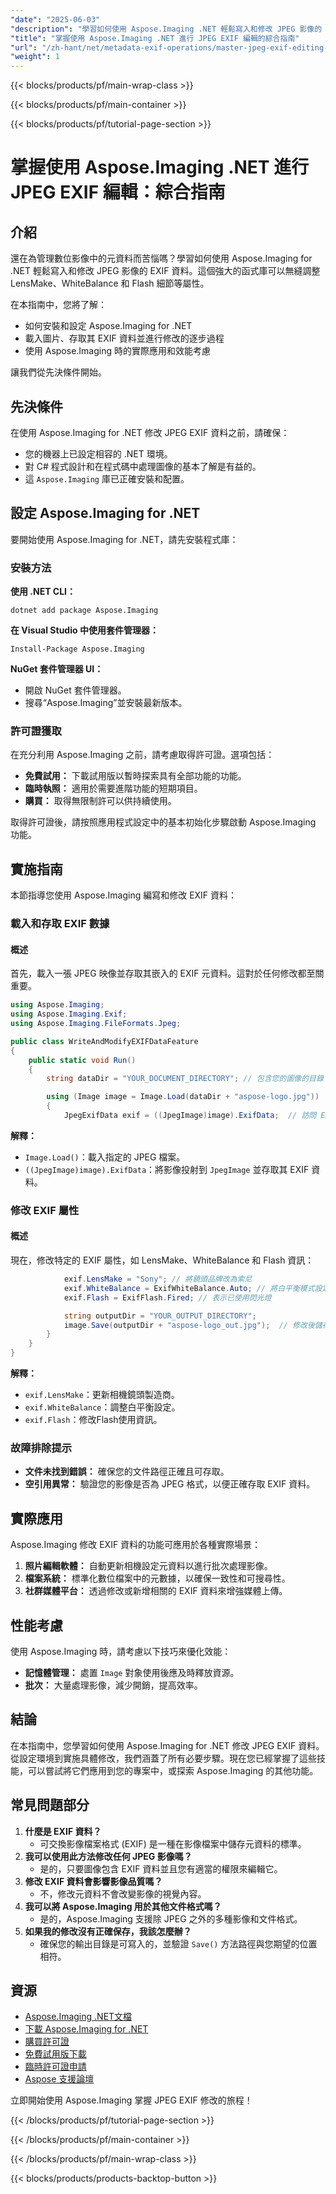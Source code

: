 ```yaml
---
"date": "2025-06-03"
"description": "學習如何使用 Aspose.Imaging .NET 輕鬆寫入和修改 JPEG 影像的 EXIF 資料。本指南涵蓋安裝、逐步編輯和實際應用。"
"title": "掌握使用 Aspose.Imaging .NET 進行 JPEG EXIF 編輯的綜合指南"
"url": "/zh-hant/net/metadata-exif-operations/master-jpeg-exif-editing-aspose-imaging-net/"
"weight": 1
---
```


{{< blocks/products/pf/main-wrap-class >}}

{{< blocks/products/pf/main-container >}}

{{< blocks/products/pf/tutorial-page-section >}}
# 掌握使用 Aspose.Imaging .NET 進行 JPEG EXIF 編輯：綜合指南

## 介紹

還在為管理數位影像中的元資料而苦惱嗎？學習如何使用 Aspose.Imaging for .NET 輕鬆寫入和修改 JPEG 影像的 EXIF 資料。這個強大的函式庫可以無縫調整 LensMake、WhiteBalance 和 Flash 細節等屬性。

在本指南中，您將了解：
- 如何安裝和設定 Aspose.Imaging for .NET
- 載入圖片、存取其 EXIF 資料並進行修改的逐步過程
- 使用 Aspose.Imaging 時的實際應用和效能考慮

讓我們從先決條件開始。

## 先決條件

在使用 Aspose.Imaging for .NET 修改 JPEG EXIF 資料之前，請確保：
- 您的機器上已設定相容的 .NET 環境。
- 對 C# 程式設計和在程式碼中處理圖像的基本了解是有益的。
- 這 `Aspose.Imaging` 庫已正確安裝和配置。

## 設定 Aspose.Imaging for .NET

要開始使用 Aspose.Imaging for .NET，請先安裝程式庫：

### 安裝方法

**使用 .NET CLI：**

```shell
dotnet add package Aspose.Imaging
```

**在 Visual Studio 中使用套件管理器：**

```shell
Install-Package Aspose.Imaging
```

**NuGet 套件管理器 UI：**
- 開啟 NuGet 套件管理器。
- 搜尋“Aspose.Imaging”並安裝最新版本。

### 許可證獲取

在充分利用 Aspose.Imaging 之前，請考慮取得許可證。選項包括：
- **免費試用：** 下載試用版以暫時探索具有全部功能的功能。
- **臨時執照：** 適用於需要進階功能的短期項目。
- **購買：** 取得無限制許可以供持續使用。

取得許可證後，請按照應用程式設定中的基本初始化步驟啟動 Aspose.Imaging 功能。

## 實施指南

本節指導您使用 Aspose.Imaging 編寫和修改 EXIF 資料：

### 載入和存取 EXIF 數據

#### 概述
首先，載入一張 JPEG 映像並存取其嵌入的 EXIF 元資料。這對於任何修改都至關重要。

```csharp
using Aspose.Imaging;
using Aspose.Imaging.Exif;
using Aspose.Imaging.FileFormats.Jpeg;

public class WriteAndModifyEXIFDataFeature
{
    public static void Run()
    {
        string dataDir = "YOUR_DOCUMENT_DIRECTORY"; // 包含您的圖像的目錄

        using (Image image = Image.Load(dataDir + "aspose-logo.jpg"))
        {
            JpegExifData exif = ((JpegImage)image).ExifData;  // 訪問 EXIF 屬性
```

**解釋：**
- `Image.Load()`：載入指定的 JPEG 檔案。
- `((JpegImage)image).ExifData`：將影像投射到 `JpegImage` 並存取其 EXIF 資料。

### 修改 EXIF 屬性

#### 概述
現在，修改特定的 EXIF 屬性，如 LensMake、WhiteBalance 和 Flash 資訊：

```csharp
            exif.LensMake = "Sony"; // 將鏡頭品牌改為索尼
            exif.WhiteBalance = ExifWhiteBalance.Auto; // 將白平衡模式設定為自動
            exif.Flash = ExifFlash.Fired; // 表示已使用閃光燈

            string outputDir = "YOUR_OUTPUT_DIRECTORY";
            image.Save(outputDir + "aspose-logo_out.jpg");  // 修改後儲存
        }
    }
}
```

**解釋：**
- `exif.LensMake`：更新相機鏡頭製造商。
- `exif.WhiteBalance`：調整白平衡設定。
- `exif.Flash`：修改Flash使用資訊。

### 故障排除提示

- **文件未找到錯誤：** 確保您的文件路徑正確且可存取。
- **空引用異常：** 驗證您的影像是否為 JPEG 格式，以便正確存取 EXIF 資料。

## 實際應用

Aspose.Imaging 修改 EXIF 資料的功能可應用於各種實際場景：
1. **照片編輯軟體：** 自動更新相機設定元資料以進行批次處理影像。
2. **檔案系統：** 標準化數位檔案中的元數據，以確保一致性和可搜尋性。
3. **社群媒體平台：** 透過修改或新增相關的 EXIF 資料來增強媒體上傳。

## 性能考慮

使用 Aspose.Imaging 時，請考慮以下技巧來優化效能：
- **記憶體管理：** 處置 `Image` 對象使用後應及時釋放資源。
- **批次：** 大量處理影像，減少開銷，提高效率。

## 結論

在本指南中，您學習如何使用 Aspose.Imaging for .NET 修改 JPEG EXIF 資料。從設定環境到實施具體修改，我們涵蓋了所有必要步驟。現在您已經掌握了這些技能，可以嘗試將它們應用到您的專案中，或探索 Aspose.Imaging 的其他功能。

## 常見問題部分

1. **什麼是 EXIF 資料？**
   - 可交換影像檔案格式 (EXIF) 是一種在影像檔案中儲存元資料的標準。
2. **我可以使用此方法修改任何 JPEG 影像嗎？**
   - 是的，只要圖像包含 EXIF 資料並且您有適當的權限來編輯它。
3. **修改 EXIF 資料會影響影像品質嗎？**
   - 不，修改元資料不會改變影像的視覺內容。
4. **我可以將 Aspose.Imaging 用於其他文件格式嗎？**
   - 是的，Aspose.Imaging 支援除 JPEG 之外的多種影像和文件格式。
5. **如果我的修改沒有正確保存，我該怎麼辦？**
   - 確保您的輸出目錄是可寫入的，並驗證 `Save()` 方法路徑與您期望的位置相符。

## 資源

- [Aspose.Imaging .NET文檔](https://reference.aspose.com/imaging/net/)
- [下載 Aspose.Imaging for .NET](https://releases.aspose.com/imaging/net/)
- [購買許可證](https://purchase.aspose.com/buy)
- [免費試用版下載](https://releases.aspose.com/imaging/net/)
- [臨時許可證申請](https://purchase.aspose.com/temporary-license/)
- [Aspose 支援論壇](https://forum.aspose.com/c/imaging/10)

立即開始使用 Aspose.Imaging 掌握 JPEG EXIF 修改的旅程！

{{< /blocks/products/pf/tutorial-page-section >}}

{{< /blocks/products/pf/main-container >}}

{{< /blocks/products/pf/main-wrap-class >}}

{{< blocks/products/products-backtop-button >}}